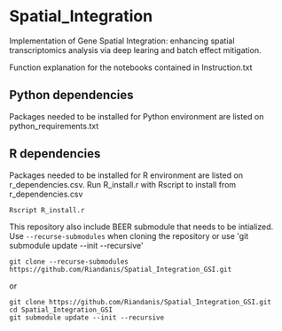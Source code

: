 # Spatial_Integration

Implementation of Gene Spatial Integration: enhancing spatial transcriptomics analysis via deep learing and batch effect mitigation.

Function explanation for the notebooks contained in Instruction.txt

## Python dependencies
Packages needed to be installed for Python environment are listed on python_requirements.txt

## R dependencies
Packages needed to be installed for R environment are listed on r_dependencies.csv.
Run R_install.r with Rscript to install from r_dependencies.csv
```
Rscript R_install.r
```
This repository also include BEER submodule that needs to be intialized. Use `--recurse-submodules` when cloning the repository or use 'git submodule update --init --recursive'

```
git clone --recurse-submodules https://github.com/Riandanis/Spatial_Integration_GSI.git
```
or
```
git clone https://github.com/Riandanis/Spatial_Integration_GSI.git
cd Spatial_Integration_GSI
git submodule update --init --recursive
```
